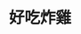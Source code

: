 ---
title: "好吃炸雞"
description: "好吃炸雞"
layout: shop
keywords:
  - 美食競賽
  - 台灣美食
  - 美食精選
datePublished: "2025-06-30"
dateModified: "2025-07-04"
city: "台北市"
district: "中正區"
address: "台北市中正區中華路二段315巷41號"
phone: "0223055992"
geo: "25.028843081272893, 121.5063911104066"
google_map: "https://maps.app.goo.gl/ZxNr3GvjPi7f8y5A9"
footinder: "https://footinder.com.tw/%e5%8f%b0%e5%8c%97%e5%b8%82%e4%b8%ad%e6%ad%a3%e5%8d%80/161204/"
official: ""
award:
  - name: "夜市王"
    year: "2024"
    entries:
      - nightMarket: "南機場夜市"
        food_type: "雞排"
        rank: "第一名"

---